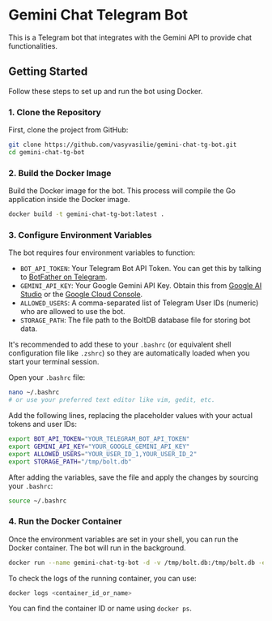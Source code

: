 # Gemini Chat Telegram Bot

This is a Telegram bot that integrates with the Gemini API to provide chat functionalities.

## Getting Started

Follow these steps to set up and run the bot using Docker.

### 1. Clone the Repository

First, clone the project from GitHub:

```bash
git clone https://github.com/vasyvasilie/gemini-chat-tg-bot.git
cd gemini-chat-tg-bot
```

### 2. Build the Docker Image

Build the Docker image for the bot. This process will compile the Go application inside the Docker image.

```bash
docker build -t gemini-chat-tg-bot:latest .
```

### 3. Configure Environment Variables

The bot requires four environment variables to function:

*   `BOT_API_TOKEN`: Your Telegram Bot API Token. You can get this by talking to [BotFather on Telegram](https://t.me/botfather).
*   `GEMINI_API_KEY`: Your Google Gemini API Key. Obtain this from [Google AI Studio](https://aistudio.google.com/app/apikey) or the [Google Cloud Console](https://console.cloud.google.com/apis/credentials).
*   `ALLOWED_USERS`: A comma-separated list of Telegram User IDs (numeric) who are allowed to use the bot.
*   `STORAGE_PATH`: The file path to the BoltDB database file for storing bot data.

It's recommended to add these to your `.bashrc` (or equivalent shell configuration file like `.zshrc`) so they are automatically loaded when you start your terminal session.

Open your `.bashrc` file:

```bash
nano ~/.bashrc
# or use your preferred text editor like vim, gedit, etc.
```

Add the following lines, replacing the placeholder values with your actual tokens and user IDs:

```bash
export BOT_API_TOKEN="YOUR_TELEGRAM_BOT_API_TOKEN"
export GEMINI_API_KEY="YOUR_GOOGLE_GEMINI_API_KEY"
export ALLOWED_USERS="YOUR_USER_ID_1,YOUR_USER_ID_2"
export STORAGE_PATH="/tmp/bolt.db"
```

After adding the variables, save the file and apply the changes by sourcing your `.bashrc`:

```bash
source ~/.bashrc
```

### 4. Run the Docker Container

Once the environment variables are set in your shell, you can run the Docker container. The bot will run in the background.

```bash
docker run --name gemini-chat-tg-bot -d -v /tmp/bolt.db:/tmp/bolt.db -e STORAGE_PATH -e BOT_API_TOKEN -e GEMINI_API_KEY -e ALLOWED_USERS gemini-chat-tg-bot:latest
```

To check the logs of the running container, you can use:

```bash
docker logs <container_id_or_name>
```

You can find the container ID or name using `docker ps`.
